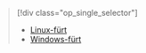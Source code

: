 > [!div class="op_single_selector"]
> * [Linux-fürt](../articles/hdinsight/hdinsight-hadoop-run-samples-linux.md)
> * [Windows-fürt](../articles/hdinsight/hdinsight-run-samples.md)
> 
> 



<!--HONumber=Jan17_HO3-->


